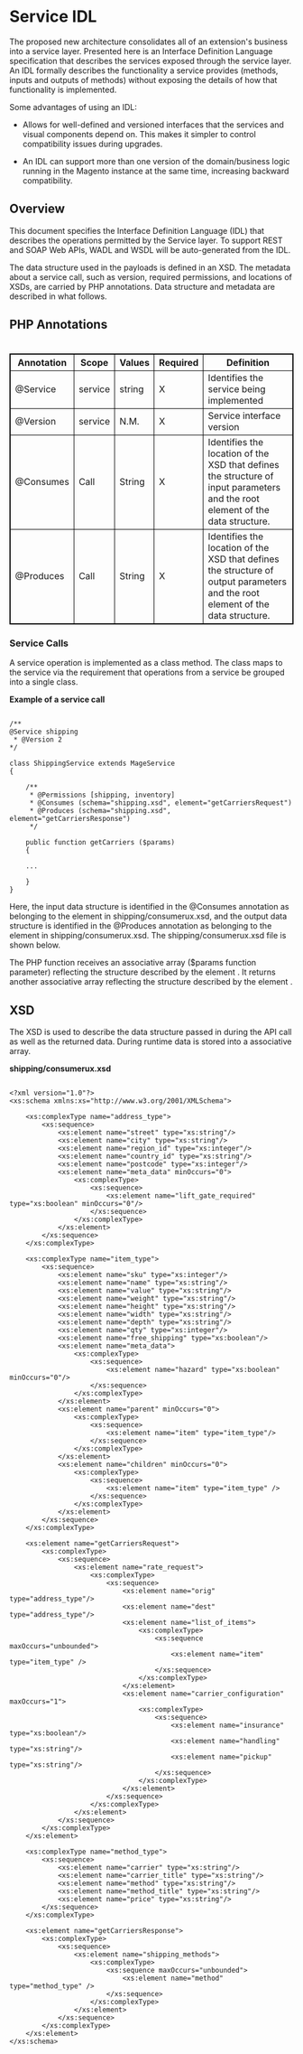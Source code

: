Service IDL
===========

The proposed new architecture consolidates all of an extension's business into a
service layer. Presented here is an Interface Definition Language specification
that describes the services exposed through the service layer. An IDL formally
describes the functionality a service provides (methods, inputs and outputs of
methods) without exposing the details of how that functionality is implemented.

Some advantages of using an IDL:

-   Allows for well-defined and versioned interfaces that the services and
    visual components depend on. This makes it simpler to control compatibility
    issues during upgrades.

-   An IDL can support more than one version of the domain/business logic
    running in the Magento instance at the same time, increasing backward
    compatibility.

Overview
--------

This document specifies the Interface Definition Language (IDL) that describes
the operations permitted by the Service layer. To support REST and SOAP Web
APIs, WADL and WSDL will be auto-generated from the IDL.

The data structure used in the payloads is defined in an XSD. The metadata about
a service call, such as version, required permissions, and locations of XSDs,
are carried by PHP annotations. Data structure and metadata are described in
what follows.

PHP Annotations
---------------

### 

<div>
<table>
<table style="border:1px solid black;border-collapse:collapse;">
<tr>
<th style="border:1px solid black;"> Annotation </th>
<th style="border:1px solid black;"> Scope </th>
<th style="border:1px solid black;"> Values </th>
<th style="border:1px solid black;"> Required </th>
<th style="border:1px solid black;"> Definition </th>
</tr>
<tr>
<td style="border:1px solid black;"> @Service </td>
<td style="border:1px solid black;"> service </td>
<td style="border:1px solid black;"> string </td>
<td style="border:1px solid black;"> X </td>
<td style="border:1px solid black;"> Identifies the service being implemented </td>
</tr>
<tr>
<td style="border:1px solid black;"> @Version </td>
<td style="border:1px solid black;"> service </td>
<td style="border:1px solid black;"> N.M. </td>
<td style="border:1px solid black;"> X </td>
<td style="border:1px solid black;"> Service interface version </td>
</tr>
<tr>
<td style="border:1px solid black;"> @Consumes </td>
<td style="border:1px solid black;"> Call </td>
<td style="border:1px solid black;"> String </td>
<td style="border:1px solid black;"> X </td>
<td style="border:1px solid black;"> Identifies the location of the XSD that defines the structure of input parameters and the root element of the data structure. </td>
</tr>
<tr>
<td style="border:1px solid black;"> @Produces </td>
<td style="border:1px solid black;"> Call </td>
<td style="border:1px solid black;"> String </td>
<td style="border:1px solid black;"> X </td>
<td style="border:1px solid black;"> Identifies the location of the XSD that defines the structure of output parameters and the root element of the data structure. </td>
</tr>
</table>
<div>

###

### Service Calls

A service operation is implemented as a class method. The class maps to the
service via the requirement that operations from a service be grouped into a
single class.

**Example of a service call**

~~~~~~~~~~~~~~~~~~~~~~~~~~~~~~~~~~~~~~~~~~~~~~~~~~~~~~~~~~~~~~~~~~~~~~~~~~~~~~~~

/**
@Service shipping
 * @Version 2
*/

class ShippingService extends MageService 
{

    /**
     * @Permissions [shipping, inventory]
     * @Consumes (schema="shipping.xsd", element="getCarriersRequest")
     * @Produces (schema="shipping.xsd", element="getCarriersResponse")
     */

    public function getCarriers ($params)
    {

    ...

    }
}

~~~~~~~~~~~~~~~~~~~~~~~~~~~~~~~~~~~~~~~~~~~~~~~~~~~~~~~~~~~~~~~~~~~~~~~~~~~~~~~~

Here, the input data structure is identified in the @Consumes annotation as
belonging to the <getCarriersRequest> element in shipping/consumerux.xsd, and the
output data structure is identified in the @Produces annotation as belonging to
the <getCarriersResponse> element in shipping/consumerux.xsd. The shipping/consumerux.xsd file is
shown below.

The PHP function receives an associative array ($params function parameter)
reflecting the structure described by the element <getCarriersRequest>. It returns
another associative array reflecting the structure described by the element
<getCarriersResponse>.

XSD
---

The XSD is used to describe the data structure passed in during the API call as
well as the returned data. During runtime data is stored into a associative
array.

**shipping/consumerux.xsd**

~~~~~~~~~~~~~~~~~~~~~~~~~~~~~~~~~~~~~~~~~~~~~~~~~~~~~~~~~~~~~~~~~~~~~~~~~~~~~~~~

<?xml version="1.0"?>
<xs:schema xmlns:xs="http://www.w3.org/2001/XMLSchema">

    <xs:complexType name="address_type">
        <xs:sequence>
            <xs:element name="street" type="xs:string"/>
            <xs:element name="city" type="xs:string"/>
            <xs:element name="region_id" type="xs:integer"/>
            <xs:element name="country_id" type="xs:string"/>
            <xs:element name="postcode" type="xs:integer"/>
            <xs:element name="meta_data" minOccurs="0">
                <xs:complexType>
                    <xs:sequence>
                        <xs:element name="lift_gate_required" type="xs:boolean" minOccurs="0"/>
                    </xs:sequence>
                </xs:complexType>
            </xs:element>
        </xs:sequence>
    </xs:complexType>

    <xs:complexType name="item_type">
        <xs:sequence>
            <xs:element name="sku" type="xs:integer"/>
            <xs:element name="name" type="xs:string"/>
            <xs:element name="value" type="xs:string"/>
            <xs:element name="weight" type="xs:string"/>
            <xs:element name="height" type="xs:string"/>
            <xs:element name="width" type="xs:string"/>
            <xs:element name="depth" type="xs:string"/>
            <xs:element name="qty" type="xs:integer"/>
            <xs:element name="free_shipping" type="xs:boolean"/>
            <xs:element name="meta_data">
                <xs:complexType>
                    <xs:sequence>
                        <xs:element name="hazard" type="xs:boolean" minOccurs="0"/>
                    </xs:sequence>
                </xs:complexType>
            </xs:element>
            <xs:element name="parent" minOccurs="0">
                <xs:complexType>
                    <xs:sequence>
                        <xs:element name="item" type="item_type"/>
                    </xs:sequence>
                </xs:complexType>
            </xs:element>
            <xs:element name="children" minOccurs="0">
                <xs:complexType>
                    <xs:sequence>
                        <xs:element name="item" type="item_type" />
                    </xs:sequence>
                </xs:complexType>
            </xs:element>
        </xs:sequence>
    </xs:complexType>

    <xs:element name="getCarriersRequest">
        <xs:complexType>
            <xs:sequence>
                <xs:element name="rate_request">
                    <xs:complexType>
                        <xs:sequence>
                            <xs:element name="orig" type="address_type"/>
                            <xs:element name="dest" type="address_type"/>
                            <xs:element name="list_of_items">
                                <xs:complexType>
                                    <xs:sequence maxOccurs="unbounded">
                                        <xs:element name="item" type="item_type" />
                                    </xs:sequence>
                                </xs:complexType>
                            </xs:element>
                            <xs:element name="carrier_configuration" maxOccurs="1">
                                <xs:complexType>
                                    <xs:sequence>
                                        <xs:element name="insurance" type="xs:boolean"/>
                                        <xs:element name="handling" type="xs:string"/>
                                        <xs:element name="pickup" type="xs:string"/>
                                    </xs:sequence>
                                </xs:complexType>
                            </xs:element>
                        </xs:sequence>
                    </xs:complexType>
                </xs:element>
            </xs:sequence>
        </xs:complexType>
    </xs:element>

    <xs:complexType name="method_type">
        <xs:sequence>
            <xs:element name="carrier" type="xs:string"/>
            <xs:element name="carrier_title" type="xs:string"/>
            <xs:element name="method" type="xs:string"/>
            <xs:element name="method_title" type="xs:string"/>
            <xs:element name="price" type="xs:string"/>
        </xs:sequence>
    </xs:complexType>

    <xs:element name="getCarriersResponse">
        <xs:complexType>
            <xs:sequence>
                <xs:element name="shipping_methods">
                    <xs:complexType>
                        <xs:sequence maxOccurs="unbounded">
                            <xs:element name="method" type="method_type" />
                        </xs:sequence>
                    </xs:complexType>
                </xs:element>
            </xs:sequence>
        </xs:complexType>
    </xs:element>
</xs:schema>

~~~~~~~~~~~~~~~~~~~~~~~~~~~~~~~~~~~~~~~~~~~~~~~~~~~~~~~~~~~~~~~~~~~~~~~~~~~~~~~~

